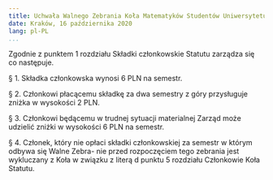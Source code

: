 ```yaml
---
title: Uchwała Walnego Zebrania Koła Matematyków Studentów Uniwersytetu Jagiellońskiego im. prof. Stanisława Zaremby w sprawie składek członkowskich 
date: Kraków, 16 października 2020
lang: pl-PL
...
```

Zgodnie z punktem 1 rozdziału Składki członkowskie Statutu zarządza się co następuje.

§ 1. Składka członkowska wynosi 6 PLN na semestr.

§ 2. Członkowi płacącemu składkę za dwa semestry z góry przysługuje zniżka w wysokości 2 PLN.

§ 3. Członkowi będącemu w trudnej sytuacji materialnej Zarząd może udzielić zniżki w wysokości 6 PLN
na semestr.

§ 4. Członek, który nie opłaci składki członkowskiej za semestr w którym odbywa się Walne Zebra-
nie przed rozpoczęciem tego zebrania jest wykluczany z Koła w związku z literą d punktu 5 rozdziału
Członkowie Koła Statutu.
